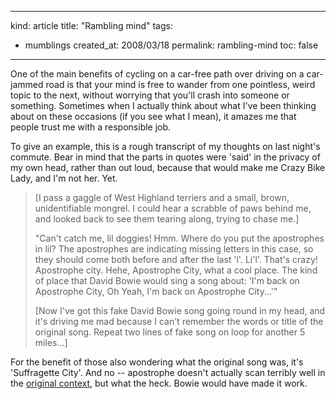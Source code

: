 -----
kind: article
title: "Rambling mind"
tags:
- mumblings
created_at: 2008/03/18
permalink: rambling-mind
toc: false
-----

<p>One of the main benefits of cycling on a car-free path over driving on a car-jammed road is that your mind is free to wander from one pointless, weird topic to the next, without worrying that you'll crash into someone or something. Sometimes when I actually think about what I've been thinking about on these occasions (if you see what I mean), it amazes me that people trust me with a responsible job.</p>

<p>To give an example, this is a rough transcript of my thoughts on last night's commute. Bear in mind that the parts in quotes were 'said' in the privacy of my own head, rather than out loud, because that would make me Crazy Bike Lady, and I'm not her. Yet.</p>

<blockquote>
<p>[I pass a gaggle of West Highland terriers and a small, brown, unidentifiable mongrel. I could hear a scrabble of paws behind me, and looked back to see them tearing along, trying to chase me.]</p>

<p>"Can't catch me, lil doggies! Hmm. Where do you put the apostrophes in lil? The apostrophes are indicating missing letters in this case, so they should come both before and after the last 'l'. Li'l'. That's crazy! Apostrophe city. Hehe, Apostrophe City, what a cool place. The kind of place that David Bowie would sing a song about: 'I'm back on Apostrophe City, Oh Yeah, I'm back on Apostrophe City...'"</p>

<p>[Now I've got this fake David Bowie song going round in my head, and it's driving me mad because I can't remember the words or title of the original song. Repeat two lines of fake song on loop for another 5 miles...]</p>
</blockquote>

<p>For the benefit of those also wondering what the original song was, it's 'Suffragette City'. And no -- apostrophe doesn't actually scan terribly well in the <a href="http://www.teenagewildlife.com/Albums/ZS/SC.html">original context</a>, but what the heck. Bowie would have made it work.</p>


